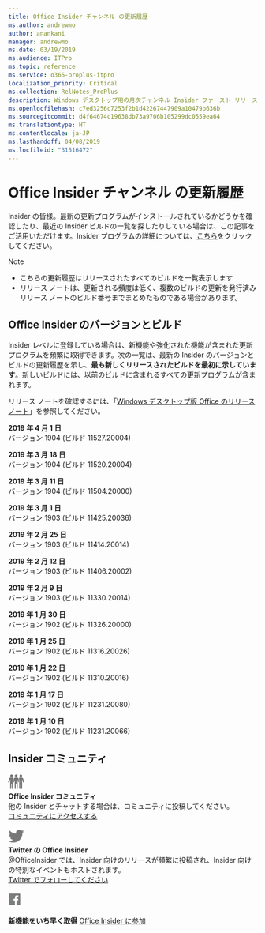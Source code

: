 ```yaml
---
title: Office Insider チャンネル の更新履歴
ms.author: andrewmo
author: anankani
manager: andrewmo
ms.date: 03/19/2019
ms.audience: ITPro
ms.topic: reference
ms.service: o365-proplus-itpro
localization_priority: Critical
ms.collection: RelNotes_ProPlus
description: Windows デスクトップ用の月次チャンネル Insider ファースト リリースの更新履歴を Insider の皆様に提供します。
ms.openlocfilehash: c7ed3256c7253f2b1d42267447909a10479b636b
ms.sourcegitcommit: d4f64674c19638db73a9706b105299dc0559ea64
ms.translationtype: HT
ms.contentlocale: ja-JP
ms.lasthandoff: 04/08/2019
ms.locfileid: "31516472"
---
```

# <a name="update-history-for-office-insider-channel"></a>Office Insider チャンネル の更新履歴

Insider の皆様。最新の更新プログラムがインストールされているかどうかを確認したり、最近の Insider ビルドの一覧を探したりしている場合は、この記事をご活用いただけます。Insider プログラムの詳細については、[こちら](https://insider.office.com/)をクリックしてください。

> [!NOTE]
> - こちらの更新履歴はリリースされたすべてのビルドを一覧表示します
> - リリース ノートは、更新される頻度は低く、複数のビルドの更新を発行済みリリース ノートのビルド番号までまとめたものである場合があります。



## <a name="office-insider-versions-and-builds"></a>Office Insider のバージョンとビルド

Insider レベルに登録している場合は、新機能や強化された機能が含まれた更新プログラムを頻繁に取得できます。次の一覧は、最新の Insider のバージョンとビルドの更新履歴を示し、**最も新しくリリースされたビルドを最初に示しています**。新しいビルドには、以前のビルドに含まれるすべての更新プログラムが含まれます。 

リリース ノートを確認するには、「[Windows デスクトップ版 Office のリリース ノート](https://docs.microsoft.com/ja-JP/OfficeUpdates/release-notes-office-insider)」を参照してください。

**2019 年 4 月 1 日**<br/> バージョン 1904 (ビルド 11527.20004)<br/>

**2019 年 3 月 18 日**<br/> バージョン 1904 (ビルド 11520.20004)<br/>

**2019 年 3 月 11 日**<br/> バージョン 1904 (ビルド 11504.20000)<br/>

**2019 年 3 月 1 日**<br/> バージョン 1903 (ビルド 11425.20036)<br/> 

**2019 年 2 月 25 日**<br/> バージョン 1903 (ビルド 11414.20014)<br/> 

**2019 年 2 月 12 日**<br/> バージョン 1903 (ビルド 11406.20002)<br/> 

**2019 年 2 月 9 日**<br/> バージョン 1903 (ビルド 11330.20014)<br/> 

**2019 年 1 月 30 日**<br/> バージョン 1902 (ビルド 11326.20000)<br/> 

**2019 年 1 月 25 日**<br/> バージョン 1902 (ビルド 11316.20026)<br/> 

**2019 年 1 月 22 日**<br/> バージョン 1902 (ビルド 11310.20016)<br/> 

**2019 年 1 月 17 日**<br/> バージョン 1902 (ビルド 11231.20080)<br/>

**2019 年 1 月 10 日**<br/> バージョン 1902 (ビルド 11231.20066)<br/> 


## <a name="insider-community"></a>Insider コミュニティ

![Insider コミュニティを表示している画像。 ](images/insidercommunity.png) <br/>
**Office Insider コミュニティ**<br/> 他の Insider とチャットする場合は、コミュニティに投稿してください。<br/> 
[コミュニティにアクセスする](https://go.microsoft.com/fwlink/?linkid=843493)<br/> 

![Twitter のアイコンを表示している画像。 ](images/twitter.png)<br/>
**Twitter の Office Insider**<br/> @OfficeInsider では、Insider 向けのリリースが頻繁に投稿され、Insider 向けの特別なイベントもホストされます。<br/> 
[Twitter でフォローしてください](https://go.microsoft.com/fwlink/?linkid=717717)<br/> 

[![IFacebook のアイコンを表示している画像。 ](images/facebook.png)](https://www.facebook.com/sharer.php?u=https://support.office.com/en-us/article/Update-history-for-Office-Insider-for-Windows-desktop-64bbb317-972a-4933-8b82-cc866f0b067c)


**新機能をいち早く取得**
[Office Insider に参加](https://insider.office.com/)